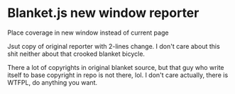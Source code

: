 Blanket.js new window reporter
=======================

Place coverage in new window instead of current page

Jsut copy of original reporter with 2-lines change.
I don't care about this shit neither about that crooked blanket bicycle.

There a lot of copyrights in original blanket source, but that guy who 
write itself to base copyright in repo is not there, lol. I don't care
actually, there is WTFPL, do anything you want.
